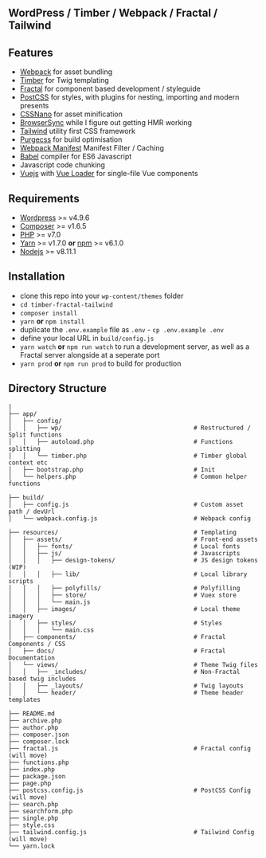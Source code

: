 ## WordPress / Timber / Webpack / Fractal / Tailwind

## Features
* [Webpack](https://webpack.github.io/) for asset bundling
* [Timber](https://www.upstatement.com/timber/) for Twig templating
* [Fractal](https://fractal.build/) for component based development / styleguide
* [PostCSS](https://postcss.org/) for styles, with plugins for nesting, importing and modern presents
* [CSSNano](https://cssnano.co) for asset minification
* [BrowserSync](https://www.browsersync.io/) while I figure out getting HMR working
* [Tailwind](https://tailwindcss.com/) utility first CSS framework
* [Purgecss](https://github.com/FullHuman/purgecss) for build optimisation
* [Webpack Manifest](webpack-manifest-plugin) Manifest Filter / Caching
* [Babel](https://babeljs.io/) compiler for ES6 Javascript
* Javascript code chunking
* [Vuejs](https://vuejs.org/) with [Vue Loader](https://github.com/vuejs/vue-loader) for single-file Vue components

## Requirements
* [Wordpress](https://wordpress.org/) >= v4.9.6
* [Composer](https://getcomposer.org/download/) >= v1.6.5
* [PHP](http://php.net/manual/en/install.php) >= v7.0
* [Yarn](https://yarnpkg.com/en/) >= v1.7.0 **or** [npm](https://www.npmjs.com/) >= v6.1.0
* [Nodejs](https://nodejs.org/en/) >= v8.11.1

## Installation
* clone this repo into your `wp-content/themes` folder
* `cd timber-fractal-tailwind`
* `composer install`
* `yarn` **or** `npm install`
* duplicate the `.env.example` file as `.env` - `cp .env.example .env`
* define your local URL in `build/config.js`
* `yarn watch` **or** `npm run watch` to run a development server, as well as a Fractal server alongside at a seperate port
* `yarn prod` **or** `npm run prod` to build for production

## Directory Structure	

```
|                                        
├── app/                                            
│   ├── config/                                     
│   │   ├── wp/                                     # Restructured / Split functions
│   │   ├── autoload.php                            # Functions splitting
│   │   └── timber.php                              # Timber global context etc
│   ├── bootstrap.php                               # Init
│   └── helpers.php                                 # Common helper functions

├── build/                                          
│   ├── config.js                                   # Custom asset path / devUrl
│   └── webpack.config.js                           # Webpack config

├── resources/                                      # Templating
│   ├── assets/                                     # Front-end assets
│   │   ├── fonts/                                  # Local fonts
│   │   ├── js/                                     # Javascripts
│   │   │   ├── design-tokens/                      # JS design tokens (WIP)
│   │   │   ├── lib/                                # Local library scripts
│   │   │   ├── polyfills/                          # Polyfilling
│   │   │   ├── store/                              # Vuex store
│   │   │   └── main.js                             
│   │   ├── images/                                 # Local theme imagery
│   │   ├── styles/                                 # Styles
│   │   │   └── main.css                           	
│   ├── components/                                 # Fractal Components / CSS
│   ├── docs/                                       # Fractal Documentation
│   └── views/                                      # Theme Twig files
│   │   ├── _includes/                              # Non-Fractal based twig includes
│   │   ├── _layouts/								# Twig layouts
│   │   └── header/                                 # Theme header templates

├── README.md
├── archive.php
├── author.php
├── composer.json
├── composer.lock
├── fractal.js										# Fractal config (will move)
├── functions.php
├── index.php
├── package.json
├── page.php
├── postcss.config.js								# PostCSS Config (will move)
├── search.php
├── searchform.php
├── single.php
├── style.css
├── tailwind.config.js								# Tailwind Config (will move)
└── yarn.lock
```
